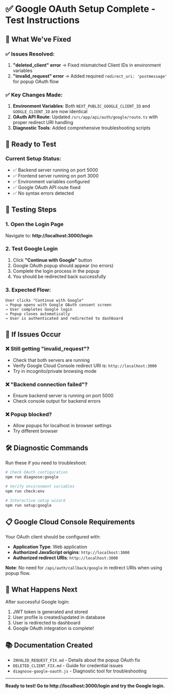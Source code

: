 # ✅ Google OAuth Setup Complete - Test Instructions

## 🎉 What We've Fixed

### ✅ Issues Resolved:
1. **"deleted_client" error** → Fixed mismatched Client IDs in environment variables
2. **"invalid_request" error** → Added required `redirect_uri: 'postmessage'` for popup OAuth flow

### ✅ Key Changes Made:
1. **Environment Variables**: Both `NEXT_PUBLIC_GOOGLE_CLIENT_ID` and `GOOGLE_CLIENT_ID` are now identical
2. **OAuth API Route**: Updated `/src/app/api/auth/google/route.ts` with proper redirect URI handling
3. **Diagnostic Tools**: Added comprehensive troubleshooting scripts

## 🚀 Ready to Test

### Current Setup Status:
- ✅ Backend server running on port 5000
- ✅ Frontend server running on port 3000  
- ✅ Environment variables configured
- ✅ Google OAuth API route fixed
- ✅ No syntax errors detected

## 📝 Testing Steps

### 1. Open the Login Page
Navigate to: **http://localhost:3000/login**

### 2. Test Google Login
1. Click **"Continue with Google"** button
2. Google OAuth popup should appear (no errors)
3. Complete the login process in the popup
4. You should be redirected back successfully

### 3. Expected Flow:
```
User clicks "Continue with Google" 
→ Popup opens with Google OAuth consent screen
→ User completes Google login
→ Popup closes automatically  
→ User is authenticated and redirected to dashboard
```

## 🔧 If Issues Occur

### ❌ Still getting "invalid_request"?
- Check that both servers are running
- Verify Google Cloud Console redirect URI is: `http://localhost:3000`
- Try in incognito/private browsing mode

### ❌ "Backend connection failed"?
- Ensure backend server is running on port 5000
- Check console output for backend errors

### ❌ Popup blocked?
- Allow popups for localhost in browser settings
- Try different browser

## 🛠️ Diagnostic Commands

Run these if you need to troubleshoot:

```bash
# Check OAuth configuration
npm run diagnose:google

# Verify environment variables  
npm run check:env

# Interactive setup wizard
npm run setup:google
```

## 📋 Google Cloud Console Requirements

Your OAuth client should be configured with:
- **Application Type**: Web application
- **Authorized JavaScript origins**: `http://localhost:3000`
- **Authorized redirect URIs**: `http://localhost:3000`

**Note**: No need for `/api/auth/callback/google` in redirect URIs when using popup flow.

## 🎯 What Happens Next

After successful Google login:
1. JWT token is generated and stored
2. User profile is created/updated in database
3. User is redirected to dashboard
4. Google OAuth integration is complete!

## 📚 Documentation Created

- `INVALID_REQUEST_FIX.md` - Details about the popup OAuth fix
- `DELETED_CLIENT_FIX.md` - Guide for credential issues
- `diagnose-google-oauth.js` - Diagnostic tool for troubleshooting

---

**Ready to test! Go to http://localhost:3000/login and try the Google login.**